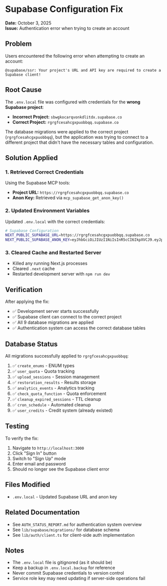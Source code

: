 # Supabase Configuration Fix

**Date:** October 3, 2025  
**Issue:** Authentication error when trying to create an account

## Problem

Users encountered the following error when attempting to create an account:
```
@supabase/ssr: Your project's URL and API key are required to create a Supabase client!
```

## Root Cause

The `.env.local` file was configured with credentials for the **wrong Supabase project**:
- **Incorrect Project:** `sbwgkocarqvonkdlitdx.supabase.co`
- **Correct Project:** `rgrgfcesahcgxpuobbqq.supabase.co`

The database migrations were applied to the correct project (`rgrgfcesahcgxpuobbqq`), but the application was trying to connect to a different project that didn't have the necessary tables and configuration.

## Solution Applied

### 1. Retrieved Correct Credentials
Using the Supabase MCP tools:
- **Project URL:** `https://rgrgfcesahcgxpuobbqq.supabase.co`
- **Anon Key:** Retrieved via `mcp_supabase_get_anon_key()`

### 2. Updated Environment Variables
Updated `.env.local` with the correct credentials:

```bash
# Supabase Configuration
NEXT_PUBLIC_SUPABASE_URL=https://rgrgfcesahcgxpuobbqq.supabase.co
NEXT_PUBLIC_SUPABASE_ANON_KEY=eyJhbGciOiJIUzI1NiIsInR5cCI6IkpXVCJ9.eyJpc3MiOiJzdXBhYmFzZSIsInJlZiI6InJncmdmY2VzYWhjZ3hwdW9iYnFxIiwicm9sZSI6ImFub24iLCJpYXQiOjE3NTkyNzQ3NTgsImV4cCI6MjA3NDg1MDc1OH0.JTM4nGFVk4Ta5taPApof4sKE1nymwVFZlfOddHadlHo
```

### 3. Cleared Cache and Restarted Server
- Killed any running Next.js processes
- Cleared `.next` cache
- Restarted development server with `npm run dev`

## Verification

After applying the fix:
- ✅ Development server starts successfully
- ✅ Supabase client can connect to the correct project
- ✅ All 9 database migrations are applied
- ✅ Authentication system can access the correct database tables

## Database Status

All migrations successfully applied to `rgrgfcesahcgxpuobbqq`:
1. ✅ `create_enums` - ENUM types
2. ✅ `user_quota` - Quota tracking
3. ✅ `upload_sessions` - Session management
4. ✅ `restoration_results` - Results storage
5. ✅ `analytics_events` - Analytics tracking
6. ✅ `check_quota_function` - Quota enforcement
7. ✅ `cleanup_expired_sessions` - TTL cleanup
8. ✅ `cron_schedule` - Automated cleanup
9. ✅ `user_credits` - Credit system (already existed)

## Testing

To verify the fix:
1. Navigate to `http://localhost:3000`
2. Click "Sign In" button
3. Switch to "Sign Up" mode
4. Enter email and password
5. Should no longer see the Supabase client error

## Files Modified

- `.env.local` - Updated Supabase URL and anon key

## Related Documentation

- See `AUTH_STATUS_REPORT.md` for authentication system overview
- See `lib/supabase/migrations/` for database schema
- See `lib/auth/client.ts` for client-side auth implementation

## Notes

- The `.env.local` file is gitignored (as it should be)
- Keep a backup in `.env.local.backup` for reference
- Never commit Supabase credentials to version control
- Service role key may need updating if server-side operations fail

